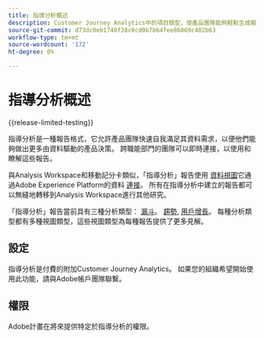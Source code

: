 ```yaml
---
title: 指導分析概述
description: Customer Journey Analytics中的項目類型，使產品團隊能夠輕鬆生成報告和見解。
source-git-commit: d73dc0eb1740f28c0cd0b7b64fee86069c402b63
workflow-type: tm+mt
source-wordcount: '172'
ht-degree: 0%

---
```


# 指導分析概述

{{release-limited-testing}}

指導分析是一種報告格式，它允許產品團隊快速自我滿足其資料需求，以便他們能夠做出更多由資料驅動的產品決策。 跨職能部門的團隊可以即時連接，以使用和瞭解這些報告。

與Analysis Workspace和移動記分卡類似，「指導分析」報告使用 [資料視圖](../data-views/data-views.md)它通過Adobe Experience Platform的資料 [連接](../connections/overview.md)。 所有在指導分析中建立的報告都可以無縫地轉移到Analysis Workspace進行其他研究。

「指導分析」報告當前具有三種分析類型： [漏斗](analysis-types/funnel.md)。 [趨勢](analysis-types/trends.md), [用戶增長](analysis-types/user-growth.md)。 每種分析類型都有多種視圖類型，這些視圖類型為每種報告提供了更多見解。

## 設定

指導分析是付費的附加Customer Journey Analytics。 如果您的組織希望開始使用此功能，請與Adobe帳戶團隊聯繫。

## 權限

Adobe計畫在將來提供特定於指導分析的權限。

<!-- Once your organization is provisioned to use Guided Analysis, product profile administrators can grant access to this project type in the Adobe Admin Console.

1. Log in to the [Adobe admin console](https://adminconsole.adobe.com).
1. Select **[!UICONTROL Customer Journey Analytics]** in the list of products.
1. Select the desired product profile to edit permissions.
1. Click the **[!UICONTROL Permissions]** tab, then click **[!UICONTROL Edit]** under [!UICONTROL Reporting Tools].
1. Drag **[!UICONTROL Guided Analysis]** from the list of [!UICONTROL Available Permission Items] to the list of [!UICONTROL Included Permission Items].
1. Click **[!UICONTROL Save]**. -->
